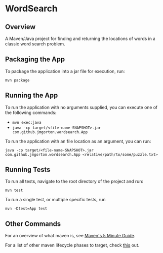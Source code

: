 # WordSearch

## Overview
A Maven/Java project for finding and returning the locations of words in a classic word search problem.

## Packaging the App
To package the application into a jar file for execution, run:

`mvn package`

## Running the App
To run the application with no arguments supplied, you can execute one of the following commands:

* `mvn exec:java`
* `java -cp target/<file-name-SNAPSHOT>.jar com.github.jmgorton.wordsearch.App`

To run the application with an file location as an argument, you can run:

`java -cp target/<file-name-SNAPSHOT>.jar com.github.jmgorton.wordsearch.App <relative/path/to/some/puzzle.txt>`

## Running Tests
To run all tests, navigate to the root directory of the project and run:

`mvn test`

To run a single test, or multiple specific tests, run 

`mvn -Dtest=App test`

## Other Commands
For an overview of what maven is, see [Maven's 5 Minute Guide]. 

For a list of other maven lifecycle phases to target, check [this][Lifecycle targets] out.

[Maven's 5 Minute Guide]: https://maven.apache.org/guides/getting-started/maven-in-five-minutes.html 
[Lifecycle targets]: https://maven.apache.org/guides/introduction/introduction-to-the-lifecycle.html#Lifecycle_Reference

